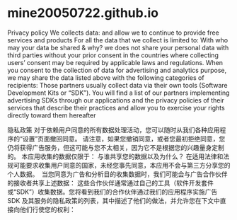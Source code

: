 # mine20050722.github.io
Privacy policy
We collects data: 
and allow we to continue to provide free services and products
For all the data that we collect is limited to:
With who may your data be shared & why?
we does not share your personal data with third parties without your prior consent in the countries where collecting users’ consent may be required by applicable laws and regulations. 
When you consent to the collection of data for advertising and analytics purpose, we may share the data listed above with the following categories of recipients:
Those partners usually collect data via their own tools (Software Development Kits or “SDK”). You will find a list of our partners implementing advertising SDKs through our applications and the privacy policies of their services that describe their practices and allow you to exercise your rights directly toward them hereafter


隐私政策
对于依赖用户同意的所有数据处理活动，您可以随时从我们各种应用程序的“设置”页面撤回同意。
请注意，如果您撤销同意，或者您最初拒绝同意，您仍将获得广告服务，但这可能与您不太相关，因为它不是根据您的兴趣量身定制的。
本应用收集的数据仅限于：
与谁共享您的数据以及为什么？
在适用法律和法规可能要求收集用户同意的国家，未经您事先同意，本应用不会与第三方分享您的个人数据。 
当您同意为广告和分析目的收集数据时，我们可能会与广告合作伙伴的接收者共享上述数据：
这些合作伙伴通常通过自己的工具（软件开发套件或“SDK”）收集数据。您将看到我们的合作伙伴通过我们的应用程序实施广告 SDK 及其服务的隐私政策的列表，其中描述了他们的做法，并允许您在下文中直接向他们行使您的权利：







